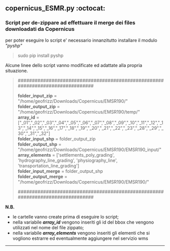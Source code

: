 ## copernicus_ESMR.py :octocat: 
### Script per de-zippare ad effettuare il merge dei files downloadati da Copernicus   
  
per poter eseguire lo script e' necessario innanzitutto installare il modulo *"pyshp"*  
  
> sudo pip install pyshp  
  
Alcune linee dello script vanno modificate ed adattate alla propria situazione.  
  
>  
> ###############################################################################  
>  
> __folder_input_zip__ = "/home/geofrizz/Downloads/Copernicus/EMSR190/"  
> __folder_output_zip__ = "/home/geofrizz/Downloads/Copernicus/EMSR190/temp/"  
> __array_id__ = ["_01","_02","_03","_04","_05","_06","_07","_08","_09","_10","_11","_12","_13","_14","_15","_16","_17","_18","_19","_20","_21","_22","_23","_28","_29","_30","_31","_32"]  
> __folder_input_shp__ = folder_output_zip  
> __folder_output_shp__ = "/home/geofrizz/Downloads/Copernicus/EMSR190/EMSR190_input/"  
> __array_elements__ = ['settlements_poly_grading', 'hydrography_line_grading', 'physiography_line', 'transportation_line_grading']  
> __folder_input_merge__ = folder_output_shp  
> __folder_output_merge__ = "/home/geofrizz/Downloads/Copernicus/EMSR190/EMSR190/"  
>  
> ###############################################################################  
>  
  
**N.B.**  
* le cartelle vanno create prima di eseguire lo script;  
* nella variabile *__array_id__* vengono inseriti gli id del bbox che vengono utilizzati nel nome del file zippato;  
* nella variabile *__array_elements__* vengono inseriti gli elementi che si vogliono estrarre ed eventualmente aggiungere nel servizio wms 
  
----------------------------------------

